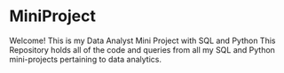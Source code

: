 # MiniProject
Welcome! This is my Data Analyst Mini Project with SQL and Python
This Repository holds all of the code and queries from all my SQL and Python mini-projects pertaining to data analytics.
